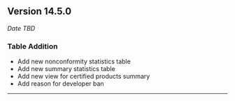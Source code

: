 
## Version 14.5.0
_Date TBD_

### Table Addition
* Add new nonconformity statistics table
* Add new summary statistics table
* Add new view for certified products summary
* Add reason for developer ban

---
